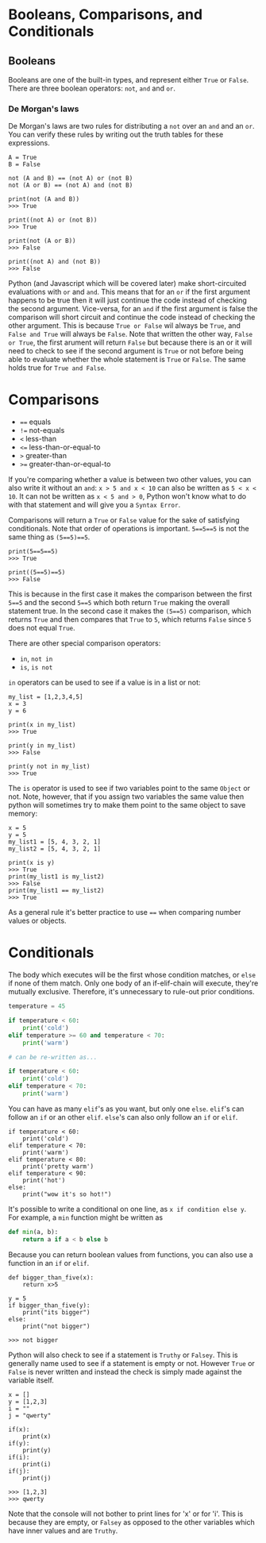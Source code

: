 
# Booleans, Comparisons, and Conditionals

## Booleans

Booleans are one of the built-in types, and represent either `True` or `False`. There are three boolean operators: `not`, `and` and `or`.


### De Morgan's laws

De Morgan's laws are two rules for distributing a `not` over an `and` and an `or`. You can verify these rules by writing out the truth tables for these expressions.

```
A = True
B = False

not (A and B) == (not A) or (not B)
not (A or B) == (not A) and (not B)

print(not (A and B))
>>> True

print((not A) or (not B))
>>> True

print(not (A or B))
>>> False

print((not A) and (not B))
>>> False
```
Python (and Javascript which will be covered later) make short-circuited evaluations with `or` and `and`. This means that for an `or` if the first argument happens to be true then it will just continue the code instead of checking the second argument. Vice-versa, for an `and` if the first argument is false the comparison will short circuit and continue the code instead of checking the other argument. This is because `True or False` wil always be `True`, and `False and True` will always be `False`. Note that written the other way, `False or True`, the first arument will return `False` but because there is an or it will need to check to see if the second argument is `True` or not before being able to evaluate whether the whole statement is `True` or `False`. The same holds true for `True and False`.
# Comparisons

- `==` equals
- `!=` not-equals
- `<` less-than
- `<=` less-than-or-equal-to
- `>` greater-than
- `>=` greater-than-or-equal-to

If you're comparing whether a value is between two other values, you can also write it without an `and`: `x > 5 and x < 10` can also be written as `5 < x < 10`. It can not be written as `x < 5 and > 0`, Python won't know what to do with that statement and will give you a `Syntax Error`.

Comparisons will return a `True` or `False` value for the sake of satisfying conditionals. Note that order of operations is important. `5==5==5` is not the same thing as `(5==5)==5`.
```
print(5==5==5)
>>> True

print((5==5)==5)
>>> False
```
This is because in the first case it makes the comparison between the first `5==5` and the second `5==5` which both return `True` making the overall statement true. In the second case it makes the `(5==5)` comparison, which returns `True` and then compares that `True` to `5`, which returns `False` since `5` does not equal `True`.

There are other special comparison operators:
- `in`, `not in`
- `is`, `is not`

`in` operators can be used to see if a value is in a list or not:
```
my_list = [1,2,3,4,5]
x = 3
y = 6

print(x in my_list)
>>> True

print(y in my_list)
>>> False

print(y not in my_list)
>>> True
```
The `is` operator is used to see if two variables point to the same `Object` or not. Note, however, that if you assign two variables the same value then python will sometimes try to make them point to the same object to save memory:
```
x = 5
y = 5
my_list1 = [5, 4, 3, 2, 1]
my_list2 = [5, 4, 3, 2, 1]

print(x is y)
>>> True
print(my_list1 is my_list2)
>>> False
print(my_list1 == my_list2)
>>> True
```
As a general rule it's better practice to use `==` when comparing number values or objects.

# Conditionals

The body which executes will be the first whose condition matches, or `else` if none of them match. Only one body of an if-elif-chain will execute, they're mutually exclusive. Therefore, it's unnecessary to rule-out prior conditions.

```python
temperature = 45

if temperature < 60:
    print('cold')
elif temperature >= 60 and temperature < 70:
    print('warm')

# can be re-written as...

if temperature < 60:
    print('cold')
elif temperature < 70:
    print('warm')
```
You can have as many `elif`'s as you want, but only one `else`. `elif`'s can follow an `if` or an other `elif`. `else`'s can also only follow an `if` or `elif`.
```
if temperature < 60:
    print('cold')
elif temperature < 70:
    print('warm')
elif temperature < 80:
    print('pretty warm')
elif temperature < 90:
    print('hot')
else:
    print("wow it's so hot!")
```

It's possible to write a conditional on one line, as `x if condition else y`. For example, a `min` function might be written as

```python
def min(a, b):
    return a if a < b else b
```

Because you can return boolean values from functions, you can also use a function in an `if` or `elif`.
```
def bigger_than_five(x):
    return x>5

y = 5
if bigger_than_five(y):
    print("its bigger")
else:
    print("not bigger")
    
>>> not bigger

```

Python will also check to see if a statement is `Truthy` or `Falsey`. This is generally name used to see if a statement is empty or not. However `True` or `False` is never written and instead the check is simply made against the variable itself.
```
x = []
y = [1,2,3]
i = ""
j = "qwerty"

if(x):
    print(x)
if(y):
    print(y)
if(i):
    print(i)
if(j):
    print(j)
    
>>> [1,2,3]
>>> qwerty
```
Note that the console will not bother to print lines for 'x' or for 'i'. This is because they are empty, or `Falsey` as opposed to the other variables which have inner values and are `Truthy`.
